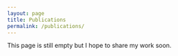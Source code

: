 ```yaml
---
layout: page
title: Publications
permalink: /publications/
---
```


This page is still empty but I hope to share my work soon.
